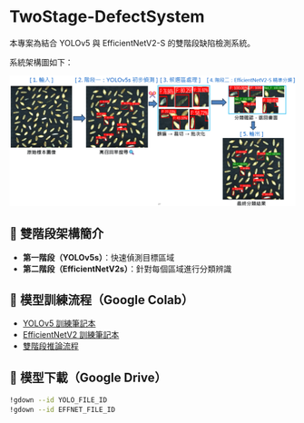 # TwoStage-DefectSystem

本專案為結合 YOLOv5 與 EfficientNetV2-S 的雙階段缺陷檢測系統。

系統架構圖如下：

<img src="docs/ui/Process.png" alt="System Architecture" width="700px">

## 🎯 雙階段架構簡介

- **第一階段（YOLOv5s）**：快速偵測目標區域
- **第二階段（EfficientNetV2s）**：針對每個區域進行分類辨識

## 🧪 模型訓練流程（Google Colab）

- [YOLOv5 訓練筆記本](ai_model/notebooks/yolov5_training.ipynb)
- [EfficientNetV2 訓練筆記本](ai_model/notebooks/effnetv2_training.ipynb)
- [雙階段推論流程](ai_model/notebooks/dual_inference.ipynb)

## 🔗 模型下載（Google Drive）

```bash
!gdown --id YOLO_FILE_ID
!gdown --id EFFNET_FILE_ID
```
